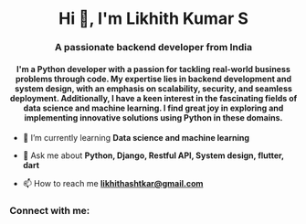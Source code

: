 <h1 align="center">Hi 👋, I'm Likhith Kumar S</h1>
<h3 align="center">A passionate backend developer from India</h3>
<h4 align="center">I'm a Python developer with a passion for tackling real-world business problems through code. My expertise lies in backend development and system design, with an emphasis on scalability, security, and seamless deployment. Additionally, I have a keen interest in the fascinating fields of data science and machine learning. I find great joy in exploring and implementing innovative solutions using Python in these domains.</h4>

- 🌱 I’m currently learning **Data science and machine learning**

- 💬 Ask me about **Python, Django, Restful API, System design, flutter, dart**

- 📫 How to reach me **likhithashtkar@gmail.com**

<h3 align="left">Connect with me:</h3>
<p align="left">
</p>

